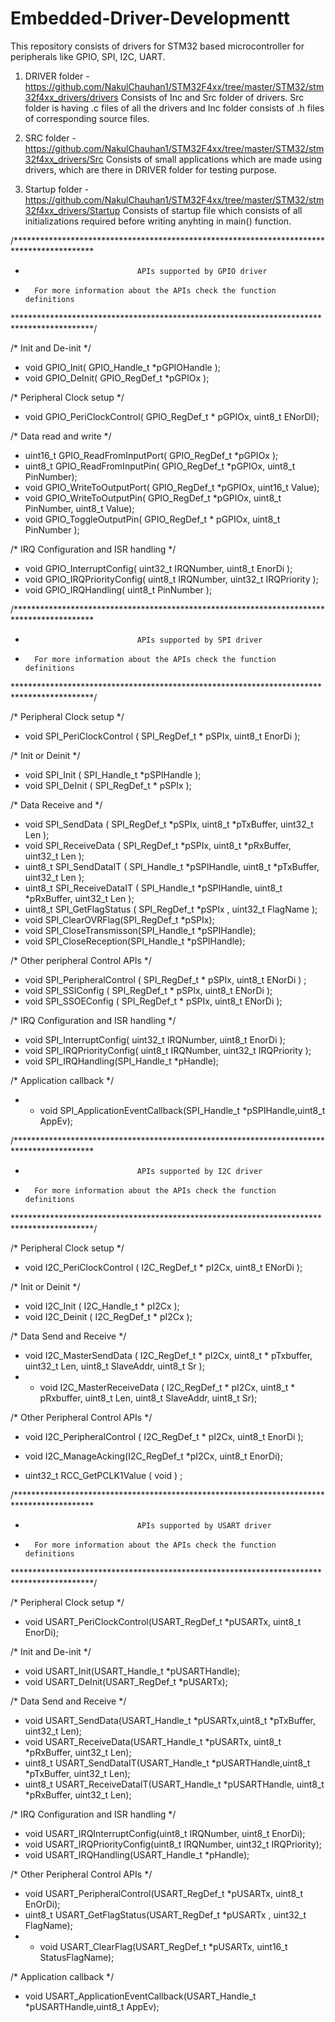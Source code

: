 # Embedded-Driver-Developmentt

This repository consists of drivers for STM32 based microcontroller for peripherals like GPIO, SPI, I2C, UART.

1. DRIVER folder - https://github.com/NakulChauhan1/STM32F4xx/tree/master/STM32/stm32f4xx_drivers/drivers
Consists of Inc and Src folder of drivers.
Src folder is having .c files of all the drivers and Inc folder consists of .h files of corresponding source files.

2. SRC folder - https://github.com/NakulChauhan1/STM32F4xx/tree/master/STM32/stm32f4xx_drivers/Src
Consists of small applications which are made using drivers, which are there in DRIVER folder for testing purpose.

3. Startup folder - https://github.com/NakulChauhan1/STM32F4xx/tree/master/STM32/stm32f4xx_drivers/Startup
Consists of startup file which consists of all initializations required before writing anyhting in main() function.



/******************************************************************************************
 *								APIs supported by GPIO driver
 *		 For more information about the APIs check the function definitions
 ******************************************************************************************/
 
/* Init and De-init */

- void GPIO_Init( GPIO_Handle_t *pGPIOHandle );																																						
- void GPIO_DeInit( GPIO_RegDef_t *pGPIOx );


/* Peripheral Clock setup */

- void GPIO_PeriClockControl( GPIO_RegDef_t * pGPIOx, uint8_t ENorDI);																								



/* Data read and write */

- uint16_t  GPIO_ReadFromInputPort( GPIO_RegDef_t *pGPIOx );																
- uint8_t  GPIO_ReadFromInputPin( GPIO_RegDef_t *pGPIOx, uint8_t PinNumber);
- void GPIO_WriteToOutputPort( GPIO_RegDef_t *pGPIOx, uint16_t Value);
- void GPIO_WriteToOutputPin( GPIO_RegDef_t *pGPIOx, uint8_t PinNumber, uint8_t Value);
- void GPIO_ToggleOutputPin( GPIO_RegDef_t * pGPIOx, uint8_t PinNumber );


/* IRQ Configuration and ISR handling */

- void GPIO_InterruptConfig( uint32_t IRQNumber, uint8_t EnorDi );																		
- void GPIO_IRQPriorityConfig( uint8_t IRQNumber, uint32_t IRQPriority );
- void GPIO_IRQHandling( uint8_t PinNumber );




/******************************************************************************************
 *								APIs supported by SPI driver
 *		 For more information about the APIs check the function definitions
 ******************************************************************************************/

/* Peripheral Clock setup */

 - void SPI_PeriClockControl ( SPI_RegDef_t * pSPIx, uint8_t EnorDi );


/* Init or Deinit */
 - void SPI_Init ( SPI_Handle_t *pSPIHandle );
 - void SPI_DeInit ( SPI_RegDef_t * pSPIx );


/* Data Receive and */
 - void SPI_SendData ( SPI_RegDef_t *pSPIx, uint8_t *pTxBuffer, uint32_t Len );
 - void SPI_ReceiveData ( SPI_RegDef_t *pSPIx, uint8_t *pRxBuffer, uint32_t Len );
 - uint8_t SPI_SendDataIT ( SPI_Handle_t *pSPIHandle, uint8_t *pTxBuffer, uint32_t Len );
 - uint8_t SPI_ReceiveDataIT ( SPI_Handle_t *pSPIHandle, uint8_t *pRxBuffer, uint32_t Len );
 - uint8_t SPI_GetFlagStatus ( SPI_RegDef_t *pSPIx , uint32_t FlagName );
 - void SPI_ClearOVRFlag(SPI_RegDef_t *pSPIx);
 - void SPI_CloseTransmisson(SPI_Handle_t *pSPIHandle);
 - void SPI_CloseReception(SPI_Handle_t *pSPIHandle);

/* Other peripheral Control APIs */
  - void SPI_PeripheralControl ( SPI_RegDef_t * pSPIx, uint8_t ENorDi  ) ;
  - void SPI_SSIConfig ( SPI_RegDef_t * pSPIx, uint8_t ENorDi );
  - void SPI_SSOEConfig ( SPI_RegDef_t * pSPIx, uint8_t ENorDi );


 /* IRQ Configuration and ISR handling */

  - void SPI_InterruptConfig( uint32_t IRQNumber, uint8_t EnorDi );
  - void SPI_IRQPriorityConfig( uint8_t IRQNumber, uint32_t IRQPriority );
  - void SPI_IRQHandling(SPI_Handle_t *pHandle);

 /* Application callback */

  -  - void SPI_ApplicationEventCallback(SPI_Handle_t *pSPIHandle,uint8_t AppEv);
 
 
 /******************************************************************************************
 *								APIs supported by I2C driver
 *		 For more information about the APIs check the function definitions
 ******************************************************************************************/

/* Peripheral Clock setup */

 -  void I2C_PeriClockControl ( I2C_RegDef_t * pI2Cx, uint8_t ENorDi );

/* Init or Deinit */

  - void I2C_Init ( I2C_Handle_t * pI2Cx );
  -  void I2C_Deinit ( I2C_RegDef_t * pI2Cx );

/* Data Send and Receive */

  - void I2C_MasterSendData ( I2C_RegDef_t * pI2Cx, uint8_t * pTxbuffer, uint32_t Len, uint8_t SlaveAddr, uint8_t Sr );
  -  - void I2C_MasterReceiveData ( I2C_RegDef_t * pI2Cx, uint8_t * pRxbuffer, uint8_t Len, uint8_t SlaveAddr, uint8_t Sr);


/* Other Peripheral Control APIs */

  - void I2C_PeripheralControl ( I2C_RegDef_t * pI2Cx, uint8_t EnorDi );
  - void I2C_ManageAcking(I2C_RegDef_t *pI2Cx, uint8_t EnorDi);

  - uint32_t RCC_GetPCLK1Value ( void ) ;
 
 
 
 /******************************************************************************************
 *								APIs supported by USART driver
 *		 For more information about the APIs check the function definitions
 ******************************************************************************************/

/* Peripheral Clock setup */

 - void USART_PeriClockControl(USART_RegDef_t *pUSARTx, uint8_t EnorDi);

/* Init and De-init */

 - void USART_Init(USART_Handle_t *pUSARTHandle);
 - void USART_DeInit(USART_RegDef_t *pUSARTx);


/* Data Send and Receive */

 - void USART_SendData(USART_Handle_t *pUSARTx,uint8_t *pTxBuffer, uint32_t Len);
 - void USART_ReceiveData(USART_Handle_t *pUSARTx, uint8_t *pRxBuffer, uint32_t Len);
 - uint8_t USART_SendDataIT(USART_Handle_t *pUSARTHandle,uint8_t *pTxBuffer, uint32_t Len);
 - uint8_t USART_ReceiveDataIT(USART_Handle_t *pUSARTHandle, uint8_t *pRxBuffer, uint32_t Len);

/* IRQ Configuration and ISR handling */

 - void USART_IRQInterruptConfig(uint8_t IRQNumber, uint8_t EnorDi);
 - void USART_IRQPriorityConfig(uint8_t IRQNumber, uint32_t IRQPriority);
 - void USART_IRQHandling(USART_Handle_t *pHandle);

/* Other Peripheral Control APIs */

 - void USART_PeripheralControl(USART_RegDef_t *pUSARTx, uint8_t EnOrDi);
 - uint8_t USART_GetFlagStatus(USART_RegDef_t *pUSARTx , uint32_t FlagName);
 -  - void USART_ClearFlag(USART_RegDef_t *pUSARTx, uint16_t StatusFlagName);

/* Application callback */

 - void USART_ApplicationEventCallback(USART_Handle_t *pUSARTHandle,uint8_t AppEv);
